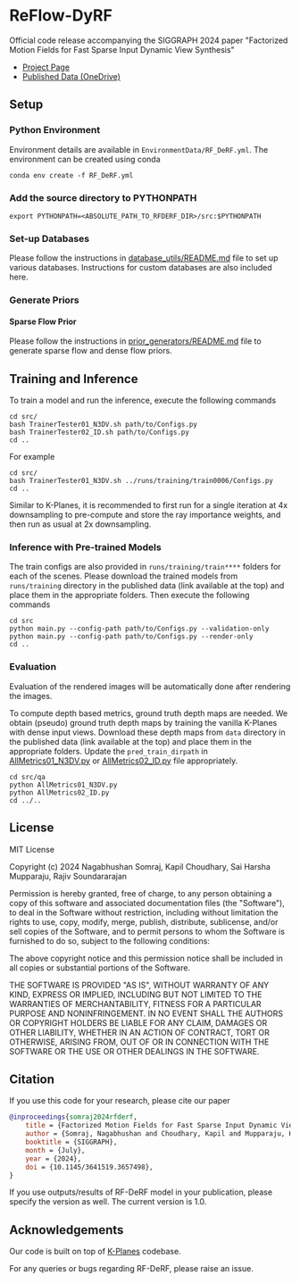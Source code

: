 # ReFlow-DyRF
Official code release accompanying the SIGGRAPH 2024 paper "Factorized Motion Fields for Fast Sparse Input Dynamic View Synthesis"

* [Project Page](https://nagabhushansn95.github.io/publications/2024/RF-DeRF.html)
* [Published Data (OneDrive)](https://indianinstituteofscience-my.sharepoint.com/:f:/g/personal/nagabhushans_iisc_ac_in/EkUVNYjCZq9Mh_fZa-64Co0B2MyXpswE3BjZFuf2eBhlYA?e=dWqELA)

## Setup

### Python Environment
Environment details are available in `EnvironmentData/RF_DeRF.yml`. The environment can be created using conda
```shell
conda env create -f RF_DeRF.yml
```

### Add the source directory to PYTHONPATH
```shell
export PYTHONPATH=<ABSOLUTE_PATH_TO_RFDERF_DIR>/src:$PYTHONPATH
```

### Set-up Databases
Please follow the instructions in [database_utils/README.md](src/database_utils/README.md) file to set up various databases. Instructions for custom databases are also included here.

### Generate Priors
#### Sparse Flow Prior
Please follow the instructions in [prior_generators/README.md](src/prior_generators/README.md) file to generate sparse flow and dense flow priors.

## Training and Inference
To train a model and run the inference, execute the following commands
```shell
cd src/
bash TrainerTester01_N3DV.sh path/to/Configs.py
bash TrainerTester02_ID.sh path/to/Configs.py
cd ..
```
For example
```shell
cd src/
bash TrainerTester01_N3DV.sh ../runs/training/train0006/Configs.py
cd ..
```

Similar to K-Planes, it is recommended to first run for a single iteration at 4x downsampling to pre-compute and store the ray importance weights, and then run as usual at 2x downsampling. 

### Inference with Pre-trained Models
The train configs are also provided in `runs/training/train****` folders for each of the scenes. Please download the trained models from `runs/training` directory in the published data (link available at the top) and place them in the appropriate folders. Then execute the following commands
```shell
cd src
python main.py --config-path path/to/Configs.py --validation-only
python main.py --config-path path/to/Configs.py --render-only
cd ..
```

### Evaluation
Evaluation of the rendered images will be automatically done after rendering the images. 

To compute depth based metrics, ground truth depth maps are needed. We obtain (pseudo) ground truth depth maps by training the vanilla K-Planes with dense input views. Download these depth maps from `data` directory in the published data (link available at the top) and place them in the appropriate folders. Update the `pred_train_dirpath` in [AllMetrics01_N3DV.py](src/qa/00_Common/src/AllMetrics01_N3DV.py) or [AllMetrics02_ID.py](src/qa/00_Common/src/AllMetrics02_ID.py) file appropriately.
```shell
cd src/qa
python AllMetrics01_N3DV.py
python AllMetrics02_ID.py
cd ../..
```

## License
MIT License

Copyright (c) 2024 Nagabhushan Somraj, Kapil Choudhary, Sai Harsha Mupparaju, Rajiv Soundararajan

Permission is hereby granted, free of charge, to any person obtaining a copy
of this software and associated documentation files (the "Software"), to deal
in the Software without restriction, including without limitation the rights
to use, copy, modify, merge, publish, distribute, sublicense, and/or sell
copies of the Software, and to permit persons to whom the Software is
furnished to do so, subject to the following conditions:

The above copyright notice and this permission notice shall be included in all
copies or substantial portions of the Software.

THE SOFTWARE IS PROVIDED "AS IS", WITHOUT WARRANTY OF ANY KIND, EXPRESS OR
IMPLIED, INCLUDING BUT NOT LIMITED TO THE WARRANTIES OF MERCHANTABILITY,
FITNESS FOR A PARTICULAR PURPOSE AND NONINFRINGEMENT. IN NO EVENT SHALL THE
AUTHORS OR COPYRIGHT HOLDERS BE LIABLE FOR ANY CLAIM, DAMAGES OR OTHER
LIABILITY, WHETHER IN AN ACTION OF CONTRACT, TORT OR OTHERWISE, ARISING FROM,
OUT OF OR IN CONNECTION WITH THE SOFTWARE OR THE USE OR OTHER DEALINGS IN THE
SOFTWARE.


## Citation
If you use this code for your research, please cite our paper

```bibtex
@inproceedings{somraj2024rfderf,
    title = {Factorized Motion Fields for Fast Sparse Input Dynamic View Synthesis},
    author = {Somraj, Nagabhushan and Choudhary, Kapil and Mupparaju, Harsha and Soundararajan, Rajiv},
    booktitle = {SIGGRAPH},
    month = {July},
    year = {2024},
    doi = {10.1145/3641519.3657498},
}
```
If you use outputs/results of RF-DeRF model in your publication, please specify the version as well. The current version is 1.0.

## Acknowledgements
Our code is built on top of [K-Planes](https://github.com/sarafridov/K-Planes) codebase.


For any queries or bugs regarding RF-DeRF, please raise an issue.
